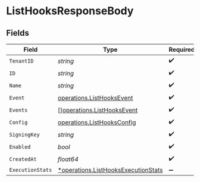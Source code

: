 # ListHooksResponseBody


## Fields

| Field                                                                                     | Type                                                                                      | Required                                                                                  | Description                                                                               |
| ----------------------------------------------------------------------------------------- | ----------------------------------------------------------------------------------------- | ----------------------------------------------------------------------------------------- | ----------------------------------------------------------------------------------------- |
| `TenantID`                                                                                | *string*                                                                                  | :heavy_check_mark:                                                                        | N/A                                                                                       |
| `ID`                                                                                      | *string*                                                                                  | :heavy_check_mark:                                                                        | N/A                                                                                       |
| `Name`                                                                                    | *string*                                                                                  | :heavy_check_mark:                                                                        | N/A                                                                                       |
| `Event`                                                                                   | [operations.ListHooksEvent](../../models/operations/listhooksevent.md)                    | :heavy_check_mark:                                                                        | N/A                                                                                       |
| `Events`                                                                                  | [][operations.ListHooksEvent](../../models/operations/listhooksevent.md)                  | :heavy_check_mark:                                                                        | N/A                                                                                       |
| `Config`                                                                                  | [operations.ListHooksConfig](../../models/operations/listhooksconfig.md)                  | :heavy_check_mark:                                                                        | N/A                                                                                       |
| `SigningKey`                                                                              | *string*                                                                                  | :heavy_check_mark:                                                                        | N/A                                                                                       |
| `Enabled`                                                                                 | *bool*                                                                                    | :heavy_check_mark:                                                                        | N/A                                                                                       |
| `CreatedAt`                                                                               | *float64*                                                                                 | :heavy_check_mark:                                                                        | N/A                                                                                       |
| `ExecutionStats`                                                                          | [*operations.ListHooksExecutionStats](../../models/operations/listhooksexecutionstats.md) | :heavy_minus_sign:                                                                        | N/A                                                                                       |